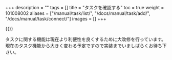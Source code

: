 +++
description = ""
tags = []
title = "タスクを確認する"
toc = true
weight = 101008002
aliases = ["/manual/task/list/", "/docs/manual/task/add/", "/docs/manual/task/connect/"]
images = []
+++

{{<appscreen filename="mock" title="準備中">}}


タスクに関する機能は現在より利便性を良くするために大改修を行っています。現在のタスク機能から大きく変わる予定ですので実装までいましばらくお待ち下さい。